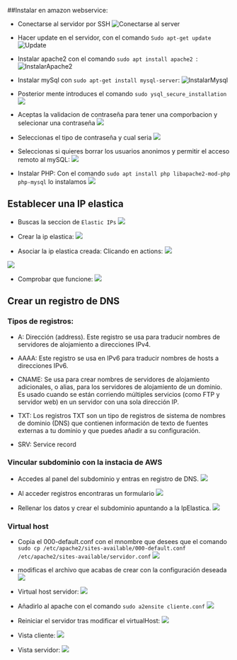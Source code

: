 ##Instalar en amazon webservice:

* Conectarse al servidor por SSH
![Conectarse al server](tarea1/Screenshot_1.jpg)

* Hacer update en el servidor, con el comando `Sudo apt-get update`
![Update](tarea1/Screenshot_2.jpg)

* Instalar apache2 con el comando `sudo apt install apache2 `:
![InstalarApache2](tarea1/Screenshot_3.jpg)

* Instalar mySql con  `sudo apt-get install mysql-server`:
![InstalarMysql](tarea1/instalarMySQL.jpg)

* Posterior mente introduces el comando `sudo ysql_secure_installation`
![](tarea1/SecurityScript1.jpg)

* Aceptas la validacion de contraseña para tener una comporbacion y selecionar una contraseña
![](tarea1/SecurityScript2.jpg)

* Seleccionas el tipo de contraseña y cual seria
![](tarea1/SecurityScript3.jpg)

* Seleccionas si quieres borrar los usuarios anonimos y permitir el acceso remoto al mySQL: 
![](tarea1/SecurityScript4.png)

* Instalar PHP:
Con el comando `sudo apt install php libapache2-mod-php php-mysql` lo instalamos 
![](tarea1/phpInstalation.jpg)

## Establecer una IP elastica
* Buscas la seccion de `Elastic IPs`
![](tarea2/primerClick.jpg)

* Crear la ip elastica:
![](tarea2/CrearIpElastica.jpg)

* Asociar la ip elastica creada:
Clicando en actions:
![](tarea2/action.jpg)

![](tarea2/AsociarIP.jpg)

* Comprobar que funcione: 
![](tarea2/asociada.jpg)

## Crear un registro de DNS

### Tipos de registros:

* A: Dirección (address). Este registro se usa para traducir nombres de servidores de alojamiento a direcciones IPv4.

* AAAA: Este registro se usa en IPv6 para traducir nombres de hosts a direcciones IPv6.

* CNAME: Se usa para crear nombres de servidores de alojamiento adicionales, o alias, para los servidores de alojamiento de un dominio. Es usado cuando se están corriendo múltiples servicios (como FTP y servidor web) en un servidor con una sola dirección IP.

* TXT: Los registros TXT son un tipo de registros de sistema de nombres de dominio (DNS) que contienen información de texto de fuentes externas a tu dominio y que puedes añadir a su configuración.

* SRV:  Service record

### Vincular subdominio con la instacia de AWS

* Accedes al panel del subdominio y entras en registro de DNS.
![](tarea3/registroDNS.jpg)

* Al acceder registros encontraras un formulario
![](tarea3/DatosARellenar.jpg)

* Rellenar los datos y crear el subdominio apuntando a la IpElastica.
![](tarea3/CrearElRegistro.jpg)

### Virtual host

* Copia el 000-default.conf con el mnombre que desees que el comando `sudo cp /etc/apache2/sites-available/000-default.conf /etc/apache2/sites-available/servidor.conf`
![](tarea4/CopiarElbase.jpg)

* modificas el archivo que acabas de crear con la configuración deseada
![](tarea4/modificar.jpg)

* Virtual host servidor: 
![](tarea4/VirtualHost.jpg)

* Añadirlo al apache con el comando `sudo a2ensite cliente.conf`
![](tarea4/meterloComoEnable.jpg)

* Reiniciar el servidor tras modificar el virtualHost:
![](tarea4/ReiniciarApache.jpg)

* Vista cliente:
![](tarea4/cliente.jpg)

* Vista servidor:
![](tarea4/Servidor.jpg)